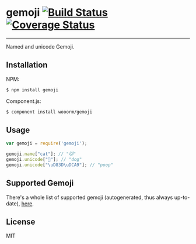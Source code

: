 # gemoji [![Build Status](https://travis-ci.org/wooorm/gemoji.svg?branch=master)](https://travis-ci.org/wooorm/gemoji) [![Coverage Status](https://img.shields.io/coveralls/wooorm/gemoji.svg)](https://coveralls.io/r/wooorm/gemoji?branch=master)

---

Named and unicode Gemoji.

## Installation

NPM:
```sh
$ npm install gemoji
```

Component.js:
```sh
$ component install wooorm/gemoji
```

## Usage

```js
var gemoji = require('gemoji');

gemoji.name["cat"]; // "🐱"
gemoji.unicode["🐶"]; // "dog"
gemoji.unicode["\uD83D\uDCA9"]; // "poop"
```

## Supported Gemoji
There's a whole list of supported gemoji (autogenerated, thus always up-to-date), [here](Supported-Gemoji.md).

## License

  MIT
